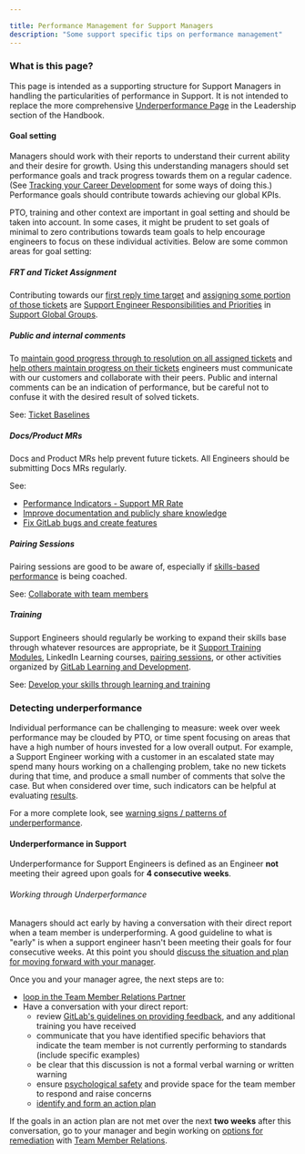 ```yaml
---

title: Performance Management for Support Managers
description: "Some support specific tips on performance management"
---
```



### What is this page?

This page is intended as a supporting structure for Support Managers in handling the particularities of performance in Support.  It is not intended to replace the more comprehensive [Underperformance Page](https://about.gitlab.com/handbook/leadership/underperformance/) in the Leadership section of the Handbook.

#### Goal setting

Managers should work with their reports to understand their current ability and their desire for growth. Using this understanding managers should set performance goals and track progress towards them on a regular cadence. (See [Tracking your Career Development](https://about.gitlab.com/handbook/people-group/learning-and-development/career-development/#tracking-your-career-development) for some ways of doing this.) Performance goals should contribute towards achieving our global KPIs.

PTO, training and other context are important in goal setting and should be taken into account. In some cases, it might be prudent to set goals of minimal to zero contributions towards team goals to help encourage engineers to focus on these individual activities.
Below are some common areas for goal setting:

##### FRT and Ticket Assignment

Contributing towards our [first reply time target](/handbook/support/performance-indicators/#service-level-agreement-sla) and [assigning some portion of those tickets](/handbook/support/workflows/working-on-tickets.html#assigning-tickets) are [Support Engineer Responsibilities and Priorities](/handbook/support/support-global-groups/#success-of-their-group-means) in [Support Global Groups](/handbook/support/support-global-groups/).

##### Public and internal comments

To [maintain good progress through to resolution on all assigned tickets](/handbook/support/support-engineer-responsibilities.html#3-maintain-good-progress-through-to-resolution-on-all-of-your-assigned-tickets) and [help others maintain progress on their tickets](/handbook/support/support-engineer-responsibilities.html#5-help-others-in-your-group-to-maintain-progress-on-their-tickets) engineers must communicate with our customers and collaborate with their peers. Public and internal comments can be an indication of performance, but be careful not to confuse it with the desired result of solved tickets.

See: [Ticket Baselines](/handbook/support/support-engineer-responsibilities.html#ticket-baseline)

##### Docs/Product MRs

Docs and Product MRs help prevent future tickets. All Engineers should be submitting Docs MRs regularly.

See:

- [Performance Indicators - Support MR Rate](/handbook/support/performance-indicators/#support-mr-rate)
- [Improve documentation and publicly share knowledge](/handbook/support/support-engineer-responsibilities.html#improve-documentation-and-publicly-share-knowledge-weekly)
- [Fix GitLab bugs and create features](/handbook/support/support-engineer-responsibilities.html#fix-gitlab-bugs-and-create-features-occasionally)

##### Pairing Sessions

Pairing sessions are good to be aware of, especially if [skills-based performance](https://about.gitlab.com/handbook/leadership/underperformance/#skills-based-performance) is being coached.

See: [Collaborate with team members](/handbook/support/support-engineer-responsibilities.html#collaborate-with-team-members-and-customers-daily)

##### Training

Support Engineers should regularly be working to expand their skills base through whatever resources are appropriate, be it
[Support Training Modules](https://gitlab.com/gitlab-com/support/support-training), LinkedIn Learning courses, [pairing sessions](#pairing-sessions), or other activities organized by [GitLab Learning and Development](https://about.gitlab.com/handbook/people-group/learning-and-development/).

See: [Develop your skills through learning and training](/handbook/support/support-engineer-responsibilities.html#develop-your-skills-through-learning-and-training-weekly)

### Detecting underperformance

Individual performance can be challenging to measure: week over week performance may be clouded by PTO, or time spent focusing on areas that have a high number of hours invested for a low overall output. For example, a Support Engineer working with a customer in an escalated state may spend many hours working on a challenging problem, take no new tickets during that time, and produce a small number of comments that solve the case. But when considered over time, such indicators can be helpful at evaluating [results](/handbook/values/#results).

For a more complete look, see [warning signs / patterns of underperformance](https://about.gitlab.com/handbook/leadership/underperformance/#warning-signspatterns-of-underperformance).

#### Underperformance in Support

Underperformance for Support Engineers is defined as an Engineer **not** meeting their agreed upon goals for **4 consecutive weeks**.

###### Working through Underperformance

Managers should act early by having a conversation with their direct report when a team member is underperforming. A good guideline to what is "early" is when a support engineer hasn't been meeting their goals for four consecutive weeks. At this point you should [discuss the situation and plan for moving forward with your manager](https://about.gitlab.com/handbook/leadership/underperformance/#immediately-discuss-with-the-managers-manager).

Once you and your manager agree, the next steps are to:

- [loop in the Team Member Relations Partner](https://about.gitlab.com/handbook/leadership/underperformance/#loop-in-the-team-member-relations-partner)
- Have a conversation with your direct report:
  - review [GitLab's guidelines on providing feedback](https://about.gitlab.com/handbook/people-group/guidance-on-feedback/#all-feedback), and any additional training you have received
  - communicate that you have identified specific behaviors that indicate the team member is not currently performing to standards (include specific examples)
  - be clear that this discussion is not a formal verbal warning or written warning
  - ensure [psychological safety](https://about.gitlab.com/handbook/leadership/emotional-intelligence/psychological-safety/) and provide space for the team member to respond and raise concerns
  - [identify and form an action plan](https://about.gitlab.com/handbook/leadership/underperformance/#manager-identify-and-take-action-as-early-as-possible)

If the goals in an action plan are not met over the next **two weeks** after this conversation, go to your manager and begin working on [options for remediation](https://about.gitlab.com/handbook/leadership/underperformance/#options-for-remediation) with [Team Member Relations](https://about.gitlab.com/handbook/people-group/team-member-relations/).
